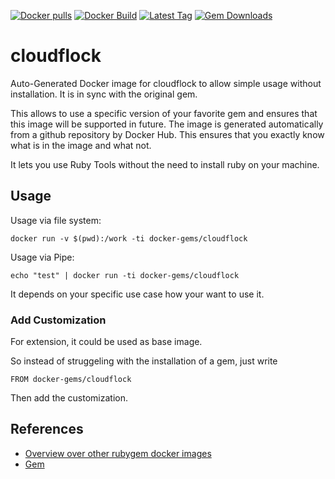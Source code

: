 [![Docker pulls](https://img.shields.io/docker/pulls/rubygem/cloudflock.svg)](https://hub.docker.com/r/rubygem/cloudflock/)
[![Docker Build](https://img.shields.io/docker/automated/rubygem/cloudflock.svg)](https://hub.docker.com/r/rubygem/cloudflock/)
[![Latest Tag](https://img.shields.io/github/tag/docker-rubygem/cloudflock.svg)](https://hub.docker.com/r/rubygem/cloudflock/)
[![Gem Downloads](https://img.shields.io/gem/dt/cloudflock.svg)](https://rubygems.org/gems/cloudflock/)
# cloudflock

Auto-Generated Docker image for cloudflock to allow simple usage without installation.
It is in sync with the original gem.

This allows to use a specific version of your favorite gem and ensures that this image will be supported in future.
The image is generated automatically from a github repository by Docker Hub.
This ensures that you exactly know what is in the image and what not.

It lets you use Ruby Tools without the need to install ruby on your machine.

## Usage

Usage via file system:

`docker run -v $(pwd):/work -ti docker-gems/cloudflock`

Usage via Pipe:

`echo "test" | docker run -ti docker-gems/cloudflock`

It depends on your specific use case how your want to use it.

### Add Customization

For extension, it could be used as base image.

So instead of struggeling with the installation of a gem, just write

`FROM docker-gems/cloudflock`

Then add the customization.

## References

 - [Overview over other rubygem docker images](https://github.com/thinkbot/docker-rubygem)
 - [Gem](https://rubygems.org/gems/cloudflock/)
